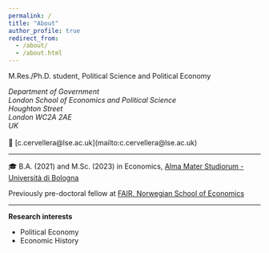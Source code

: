 ```yaml
---
permalink: /
title: "About"
author_profile: true
redirect_from: 
  - /about/
  - /about.html
---
```




M.Res./Ph.D. student, Political Science and Political Economy
<address>
Department of Government<br />London School of Economics and Political Science<br />Houghton Street <br /> London WC2A 2AE<br /> UK
</address> <br>
📯 [c.cervellera@lse.ac.uk](mailto:c.cervellera@lse.ac.uk)

---

🎓 B.A. (2021) and M.Sc. (2023) in Economics, [Alma Mater Studiorum - Università di Bologna](https://dse.unibo.it/it/index.html) <br>

Previously pre-doctoral fellow at [FAIR, Norwegian School of Economics](https://www.nhh.no/en/research-centres/fair)

---

**Research interests**
* Political Economy
* Economic History





